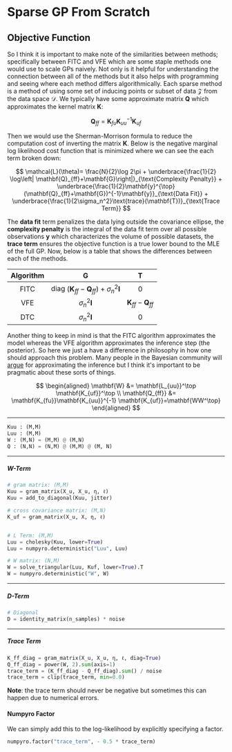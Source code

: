 # Sparse GP From Scratch


## Objective Function

So I think it is important to make note of the similarities between methods; specifically between FITC and VFE which are some staple methods one would use to scale GPs naively. Not only is it helpful for understanding the connection between all of the methods but it also helps with programming and seeing where each method differs algorithmically. Each sparse method is a method of using some set of inducing points or subset of data $\mathcal{Z}$ from the data space $\mathcal{D}$. We typically have some approximate matrix $\mathbf{Q}$ which approximates the kernel matrix $\mathbf{K}$:

$$\mathbf{Q}_{ff}=\mathbf{K}_{fu}\mathbf{K}_{uu}^{-1}\mathbf{K}_{uf}$$

Then we would use the Sherman-Morrison formula to reduce the computation cost of inverting the matrix $\mathbf{K}$. Below is the negative marginal log likelihood cost function that is minimized where we can see the each term broken down:

$$
\mathcal{L}(\theta)= \frac{N}{2}\log 2\pi + \underbrace{\frac{1}{2} \log\left| \mathbf{Q}_{ff}+\mathbf{G}\right|}_{\text{Complexity Penalty}} + \underbrace{\frac{1}{2}\mathbf{y}^{\top}(\mathbf{Q}_{ff}+\mathbf{G})^{-1}\mathbf{y}}_{\text{Data Fit}} + \underbrace{\frac{1}{2\sigma_n^2}\text{trace}(\mathbf{T})}_{\text{Trace Term}}
$$

The **data fit** term penalizes the data lying outside the covariance ellipse, the **complexity penalty** is the integral of the data fit term over all possible observations $\mathbf{y}$ which characterizes the volume of possible datasets, the **trace term** ensures the objective function is a true lower bound to the MLE of the full GP. Now, below is a table that shows the differences between each of the methods. 


| Algorithm |                          $\mathbf{G}$                           |           $\mathbf{T}$            |
| :-------: | :-------------------------------------------------------------: | :-------------------------------: |
|   FITC    | diag $(\mathbf{K}_{ff}-\mathbf{Q}_{ff}) + \sigma_n^2\mathbf{I}$ |                 0                 |
|    VFE    |                     $\sigma_n^2 \mathbf{I}$                     | $\mathbf{K}_{ff}-\mathbf{Q}_{ff}$ |
|    DTC    |                     $\sigma_n^2 \mathbf{I}$                     |                 0                 |

Another thing to keep in mind is that the FITC algorithm approximates the model whereas the VFE algorithm approximates the inference step (the posterior). So here we just a have a difference in philosophy in how one should approach this problem. Many people in the Bayesian community will [argue](https://www.prowler.io/blog/sparse-gps-approximate-the-posterior-not-the-model) for approximating the inference but I think it's important to be pragmatic about these sorts of things.


$$
\begin{aligned}
\mathbf{W} &= \mathbf{L_{uu}}^\top \mathbf{K_{uf}}^\top \\
\mathbf{Q_{ff}} &= \mathbf{K_{fu}}\mathbf{K_{uu}}^{-1} \mathbf{K_{uf}}=\mathbf{WW^\top}
\end{aligned}
$$

---


```python
Kuu : (M,M)
Luu : (M,M)
W : (M,N) = (M,M) @ (M,N)
Q : (N,N) = (N,M) @ (M,M) @ (M, N)
```

---

##### W-Term


```python
# gram matrix: (M,M)
Kuu = gram_matrix(X_u, X_u, η, ℓ)
Kuu = add_to_diagonal(Kuu, jitter)

# cross covariance matrix: (M,N)
K_uf = gram_matrix(X_u, X, η, ℓ)


# L Term: (M,M)
Luu = cholesky(Kuu, lower=True)
Luu = numpyro.deterministic("Luu", Luu)

# W matrix: (N,M)
W = solve_triangular(Luu, Kuf, lower=True).T
W = numpyro.deterministic("W", W)
```

---

##### D-Term

```python
# Diagonal
D = identity_matrix(n_samples) * noise
```

---

##### Trace Term


```python
K_ff_diag = gram_matrix(X_u, X_u, η, ℓ, diag=True)
Q_ff_diag = power(W, 2).sum(axis=1)
trace_term = (K_ff_diag - Q_ff_diag).sum() / noise
trace_term = clip(trace_term, min=0.0)
```

**Note**: the trace term should never be negative but sometimes this can happen due to numerical errors.


#### Numpyro Factor

We can simply add this to the log-likelihood by explicitly specifying a factor.

```python
numpyro.factor("trace_term", - 0.5 * trace_term)
```

